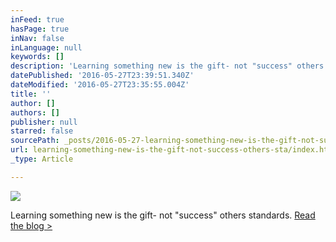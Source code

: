 ```yaml
---
inFeed: true
hasPage: true
inNav: false
inLanguage: null
keywords: []
description: 'Learning something new is the gift- not "success" others standards. Read the blog >'
datePublished: '2016-05-27T23:39:51.340Z'
dateModified: '2016-05-27T23:35:55.004Z'
title: ''
author: []
authors: []
publisher: null
starred: false
sourcePath: _posts/2016-05-27-learning-something-new-is-the-gift-not-success-others-sta.md
url: learning-something-new-is-the-gift-not-success-others-sta/index.html
_type: Article

---
```

![](https://the-grid-user-content.s3-us-west-2.amazonaws.com/eb2ead5b-6443-470c-bab9-9521a0ac0cb1.jpg)

Learning something new is the gift- not "success" others standards. [Read the blog \>][0]

[0]: https://medium.com/whole-monthly-5-15/your-e-a-failure-congratulations-4639516683ca#.78niugwdn